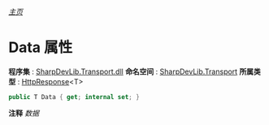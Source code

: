 ###### [主页](./Index.md "主页")
# Data 属性
**程序集** : [SharpDevLib.Transport.dll](./SharpDevLib.Transport.assembly.md "SharpDevLib.Transport.dll")
**命名空间** : [SharpDevLib.Transport](./SharpDevLib.Transport.namespace.md "SharpDevLib.Transport")
**所属类型** : [HttpResponse](./SharpDevLib.Transport.HttpResponse.1.md "HttpResponse")\<T\>
``` csharp
public T Data { get; internal set; }
```
**注释**
*数据*

